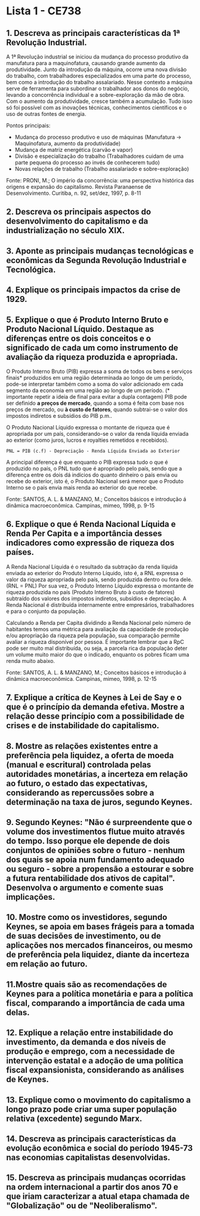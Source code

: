 # Lista 1 - CE738

## 1. Descreva as principais características da 1ª Revolução Industrial.

A 1ª Revolução industrial se iniciou da mudança do processo produtivo da manufatura para a maquinofatura, causando grande aumento da produtividade. Junto da introdução da máquina, ocorre uma nova divisão do trabalho, com trabalhadores especializados em uma parte do processo, bem como a introdução do trabalho assalariado. Nesse contexto a máquina serve de ferramenta para subordinar o trabalhador aos donos do negócio, levando a concorrência individual e a sobre-exploração da mão de obra. Com o aumento da produtividade, cresce também a acumulação. Tudo isso só foi possível com as inovações técnicas, conhecimentos científicos e o uso de outras fontes de energia.

Pontos principais:
- Mudança do processo produtivo e uso de máquinas (Manufatura -> Maquinofatura, aumento da produtividade)
- Mudança de matriz energética (carvão e vapor)
- Divisão e especialização do trabalho (Trabalhadores cuidam de uma parte pequena do processo ao invés de conhecerem tudo)
- Novas relações de trabalho (Trabalho assalariado e sobre-exploração)

Fonte: PRONI, M.; O império da concorrência: uma perspectiva histórica das origens e expansão do capitalismo. Revista Paranaense de Desenvolvimento. Curitiba, n. 92, set/dez, 1997, p. 8-11

## 2. Descreva os principais aspectos do desenvolvimento do capitalismo e da industrialização no século XIX.

## 3. Aponte as principais mudanças tecnológicas e econômicas da Segunda Revolução Industrial e Tecnológica.

## 4. Explique os principais impactos da crise de 1929.

## 5. Explique o que é Produto Interno Bruto e Produto Nacional Líquido. Destaque as diferenças entre os dois conceitos e o significado de cada um como instrumento de avaliação da riqueza produzida e apropriada.

O Produto Interno Bruto (PIB) expressa a soma de todos os bens e serviços finais* produzidos em uma região determinada ao longo de um período, pode-se interpretar também como a soma do valor adicionado em cada segmento da economia em uma região ao longo de um período.
(* importante repetir a ideia de final para evitar a dupla contagem)
PIB pode ser definido **a preços de mercado**, quando a soma é feita com base nos preços de mercado, ou **à custo de fatores**, quando subtrai-se o valor dos impostos indiretos e subsídios do PIB p.m..

O Produto Nacional Líquido expressa o montante de riqueza que é apropriada por um país, considerando-se o valor da renda líquida enviada ao exterior (como juros, lucros e royalties remetidos e recebidos). 

`PNL = PIB (c.f) - Depreciação - Renda Líquida Enviada ao Exterior`

A principal diferença é que enquanto o PIB expressa tudo o que é produzido no país, o PNL tudo que é apropriado pelo país, sendo que a diferença entre os dois dá indícios do quanto dinheiro o país envia ou recebe do exterior, isto é, o Produto Nacional será menor que o Produto Interno se o país envia mais renda ao exterior do que recebe. 

Fonte: SANTOS, A. L. & MANZANO, M.; Conceitos básicos e introdução á dinâmica macroeconômica. Campinas, mimeo, 1998, p. 9-15

## 6. Explique o que é Renda Nacional Líquida e Renda Per Capita e a importância desses indicadores como expressão de riqueza dos países.

A Renda Nacional Líquida é o resultado da subtração da renda líquida enviada ao exterior do Produto Interno Líquido, isto é, a RNL expressa o valor da riqueza apropriada pelo país, sendo produzida dentro ou fora dele. (RNL = PNL)
Por sua vez, o Produto Interno Líquido expressa o montante de riqueza produzida no país (Produto Interno Bruto à custo de fatores) subtraído dos valores dos impostos indiretos, subsídios e depreciação. 
A Renda Nacional é distribuída internamente entre empresários, trabalhadores e para o conjunto da população. 

Calculando a Renda per Capita dividindo a Renda Nacional pelo número de habitantes temos uma métrica para avaliação da capacidade de produção e/ou apropriação da riqueza pela população, sua comparação permite avaliar a riqueza disponível por pessoa. É importante lembrar que a RpC pode ser muito mal distribuída, ou seja, a parcela rica da população deter um volume muito maior do que o indicado, enquanto os pobres ficam uma renda muito abaixo.

Fonte: SANTOS, A. L. & MANZANO, M.; Conceitos básicos e introdução á dinâmica macroeconômica. Campinas, mimeo, 1998, p. 12-15

## 7. Explique a crítica de Keynes à Lei de Say e o que é o princípio da demanda efetiva. Mostre a relação desse princípio com a possibilidade de crises e de instabilidade do capitalismo.

## 8. Mostre as relações existentes entre a preferência pela liquidez, a oferta de moeda (manual e escritural) controlada pelas autoridades monetárias, a incerteza em relação ao futuro, o estado das expectativas, considerando as repercussões sobre a determinação na taxa de juros, segundo Keynes.

## 9. Segundo Keynes: "Não é surpreendente que o volume dos investimentos flutue muito através do tempo. Isso porque ele depende de dois conjuntos de opiniões sobre o futuro - nenhum dos quais se apoia num fundamento adequado ou seguro - sobre a propensão a estourar e sobre a futura rentabilidade dos ativos de capital". Desenvolva o argumento e comente suas implicações.

## 10. Mostre como os investidores, segundo Keynes, se apoia  em bases frágeis para a tomada de suas decisões de investimento,  ou de aplicações nos mercados financeiros, ou mesmo de preferência pela liquidez, diante da incerteza em relação ao futuro.

## 11.Mostre quais são as recomendações de Keynes para a política monetária e para a política fiscal, comparando a importância de cada uma delas.

## 12. Explique a relação entre instabilidade do investimento, da demanda e dos níveis de produção e emprego, com a necessidade de intervenção estatal e a adoção de uma política fiscal expansionista, considerando as análises de Keynes.

## 13. Explique como o movimento do capitalismo a longo prazo pode criar uma super população relativa (excedente) segundo Marx.

## 14. Descreva as principais características da evolução econômica e social do período 1945-73 nas economias capitalistas desenvolvidas.

## 15. Descreva as principais mudanças ocorridas na ordem internacional a partir dos anos 70 e que iriam caracterizar a atual etapa chamada de "Globalização" ou de "Neoliberalismo".
